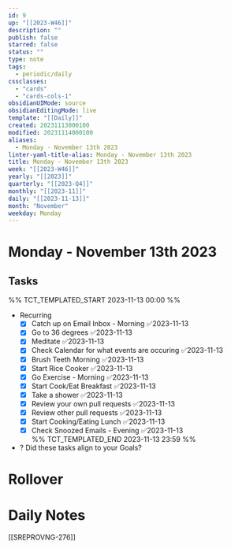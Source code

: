 ```yaml
---
id: 9
up: "[[2023-W46]]"
description: ""
publish: false
starred: false
status: ""
type: note
tags:
  - periodic/daily
cssclasses:
  - "cards"
  - "cards-cols-1"
obsidianUIMode: source
obsidianEditingMode: live
template: "[[Daily]]"
created: 20231113000100
modified: 20231114000100
aliases:
  - Monday - November 13th 2023
linter-yaml-title-alias: Monday - November 13th 2023
title: Monday - November 13th 2023
week: "[[2023-W46]]"
yearly: "[[2023]]"
quarterly: "[[2023-Q4]]"
monthly: "[[2023-11]]"
daily: "[[2023-11-13]]"
month: "November"
weekday: Monday
---
```


# Monday - November 13th 2023

## Tasks

%% TCT_TEMPLATED_START 2023-11-13 00:00 %%
* Recurring
    - [x] Catch up on Email Inbox - Morning ✅2023-11-13
    - [x] Go to 36 degrees ✅2023-11-13
    - [x] Meditate ✅2023-11-13
    - [x] Check Calendar for what events are occuring ✅2023-11-13
    - [x] Brush Teeth Morning ✅2023-11-13
    - [x] Start Rice Cooker ✅2023-11-13
    - [x] Go Exercise - Morning ✅2023-11-13
    - [x] Start Cook/Eat Breakfast ✅2023-11-13
    - [x] Take a shower ✅2023-11-13
    - [x] Review your own pull requests ✅2023-11-13
    - [x] Review other pull requests ✅2023-11-13
    - [x] Start Cooking/Eating Lunch ✅2023-11-13
    - [x] Check Snoozed Emails - Evening ✅2023-11-13  
%% TCT_TEMPLATED_END 2023-11-13 23:59 %%
* ? Did these tasks align to your Goals?

# Rollover

# Daily Notes


[[SREPROVNG-276]]
